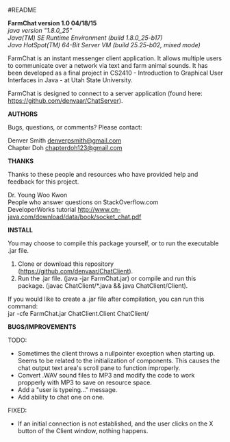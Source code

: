 #README

**FarmChat version 1.0 04/18/15**   
_java version "1.8.0_25"_   
_Java(TM) SE Runtime Environment (build 1.8.0_25-b17)_   
_Java HotSpot(TM) 64-Bit Server VM (build 25.25-b02, mixed mode)_   

FarmChat is an instant messenger client application. It allows multiple users
to communicate over a network via text and farm animal sounds. It has been
developed as a final project in CS2410 - Introduction to Graphical User Interfaces
in Java - at Utah State University.

FarmChat is designed to connect to a server application
(found here: https://github.com/denvaar/ChatServer).

**AUTHORS**

Bugs, questions, or comments? Please contact:

Denver Smith denverpsmith@gmail.com   
Chapter Doh  chapterdoh123@gmail.com

**THANKS**

Thanks to these people and resources who have provided help and feedback
for this project.

Dr. Young Woo Kwon   
People who answer questions on StackOverflow.com   
DeveloperWorks tutorial http://www.cn-java.com/download/data/book/socket_chat.pdf   

**INSTALL**

You may choose to compile this package yourself, or to run the executable .jar file.

1.  Clone or download this repository (https://github.com/denvaar/ChatClient).
2.  Run the .jar file. (java -jar FarmChat.jar) or 
    compile and run this package. (javac ChatClient/*.java && java ChatClient/Client).   

If you would like to create a .jar file after compilation, you can run this command:   
jar -cfe FarmChat.jar ChatClient.Client ChatClient/   


**BUGS/IMPROVEMENTS**   

TODO:   
-   Sometimes the client throws a nullpointer exception when starting up. Seems
    to be related to the initialization of components. This causes the chat output
    text area's scroll pane to function improperly.   
-   Convert .WAV sound files to MP3 and modify the code to work propperly with MP3 to save
    on resource space. 
-   Add a "user is typeing..." message.   
-   Add ability to chat one on one.   

FIXED:
-   If an initial connection is not established, and the user clicks on the X button
    of the Client window, nothing happens.   
